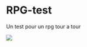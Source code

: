 # RPG-test
Un test pour un rpg tour a tour



<img src ="http://cloud-3.steamusercontent.com/ugc/385414506607854008/34907E3CC4D849030041EBBFE45DF236681EDC2D/" />
